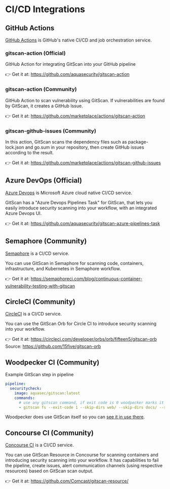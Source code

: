 # CI/CD Integrations

## GitHub Actions
[GitHub Actions](https://github.com/features/actions) is GitHub's native CI/CD and job orchestration service.

### gitscan-action (Official)

GitHub Action for integrating GitScan into your GitHub pipeline

👉 Get it at: <https://github.com/aquasecurity/gitscan-action>

### gitscan-action (Community)

GitHub Action to scan vulnerability using GitScan. If vulnerabilities are found by GitScan, it creates a GitHub Issue.

👉 Get it at: <https://github.com/marketplace/actions/gitscan-action>

### gitscan-github-issues (Community)

In this action, GitScan scans the dependency files such as package-lock.json and go.sum in your repository, then create GitHub issues according to the result.

👉 Get it at: <https://github.com/marketplace/actions/gitscan-github-issues>

## Azure DevOps (Official)
[Azure Devops](https://azure.microsoft.com/en-us/products/devops/#overview) is Microsoft Azure cloud native CI/CD service.

GitScan has a "Azure Devops Pipelines Task" for GitScan, that lets you easily introduce security scanning into your workflow, with an integrated Azure Devops UI.

👉 Get it at: <https://github.com/aquasecurity/gitscan-azure-pipelines-task>

## Semaphore (Community)
[Semaphore](https://semaphoreci.com/) is a CI/CD service.

You can use GitScan in Semaphore for scanning code, containers, infrastructure, and Kubernetes in Semaphore workflow.

👉 Get it at: <https://semaphoreci.com/blog/continuous-container-vulnerability-testing-with-gitscan>

## CircleCI (Community)
[CircleCI](https://circleci.com/) is a CI/CD service.

You can use the GitScan Orb for Circle CI to introduce security scanning into your workflow.

👉 Get it at: <https://circleci.com/developer/orbs/orb/fifteen5/gitscan-orb>
Source: <https://github.com/15five/gitscan-orb>

## Woodpecker CI (Community)

Example GitScan step in pipeline

```yml
pipeline:
  securitycheck:
    image: aquasec/gitscan:latest
    commands:
      # use any gitscan command, if exit code is 0 woodpecker marks it as passed, else it assumes it failed
      - gitscan fs --exit-code 1 --skip-dirs web/ --skip-dirs docs/ --severity MEDIUM,HIGH,CRITICAL .
```

Woodpecker does use GitScan itself so you can [see it in use there](https://github.com/woodpecker-ci/woodpecker/pull/1163).

## Concourse CI (Community)
[Concourse CI](https://concourse-ci.org/) is a CI/CD service.

You can use GitScan Resource in Concourse for scanning containers and introducing security scanning into your workflow.
It has capabilities to fail the pipeline, create issues, alert communication channels (using respective resources) based on GitScan scan output.

👉 Get it at: <https://github.com/Comcast/gitscan-resource/>
